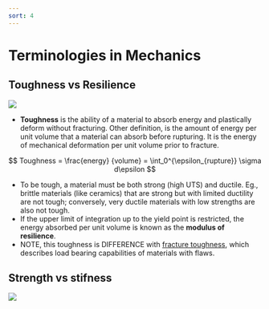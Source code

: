 ```yaml
---
sort: 4
---
```


# Terminologies in Mechanics

## Toughness vs Resilience

![](https://qph.fs.quoracdn.net/main-qimg-22c1efc79288fc85d2cee45b8cc5ebcd)

- **Toughness** is the ability of a material to absorb energy and plastically deform without fracturing. Other definition, is the amount of energy per unit volume that a material can absorb before rupturing. It is the energy of mechanical deformation per unit volume prior to fracture.

$$ Toughness = \frac{energy} {volume} = \int_0^{\epsilon_{rupture}} \sigma d\epsilon $$

- To be tough, a material must be both strong (high UTS) and ductile. Eg., brittle materials (like ceramics) that are strong but with limited ductility are not tough; conversely, very ductile materials with low strengths are also not tough.
- If the upper limit of integration up to the yield point is restricted, the energy absorbed per unit volume is known as the **modulus of resilience**.
- NOTE, this toughness is DIFFERENCE with [fracture toughness](https://en.wikipedia.org/wiki/Fracture_toughness), which describes load bearing capabilities of materials with flaws.

## Strength vs stifness

![](https://www.researchgate.net/profile/Gerhard-Leubner/publication/311498694/figure/fig2/AS:438745871720452@1481616575437/Schematic-diagram-showing-typical-stress-strain-curves-A-The-material-exhibits-an.png)